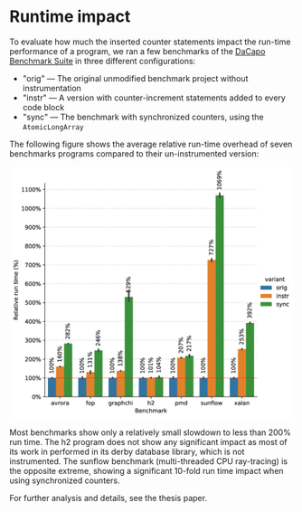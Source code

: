 # Runtime impact
To evaluate how much the inserted counter statements impact the run-time performance of a program,
we ran a few benchmarks of the [DaCapo Benchmark Suite](https://dacapobench.sourceforge.net/)
in three different configurations:

- "orig" — The original unmodified benchmark project without instrumentation
- "instr" — A version with counter-increment statements added to every code block
- "sync" — The benchmark with synchronized counters, using the `AtomicLongArray`

The following figure shows the average relative run-time overhead of seven benchmarks
programs compared to their un-instrumented version:

![Relative runtime overhead in the DaCapo benchmarks](screenshots/runtime-impact.png)

Most benchmarks show only a relatively small slowdown to less than 200% run time.
The h2 program does not show any significant impact as most of its work in performed
in its derby database library, which is not instrumented.
The sunflow benchmark (multi-threaded CPU ray-tracing) is the opposite extreme,
showing a significant 10-fold run time impact when using synchronized counters.

For further analysis and details, see the thesis paper.

